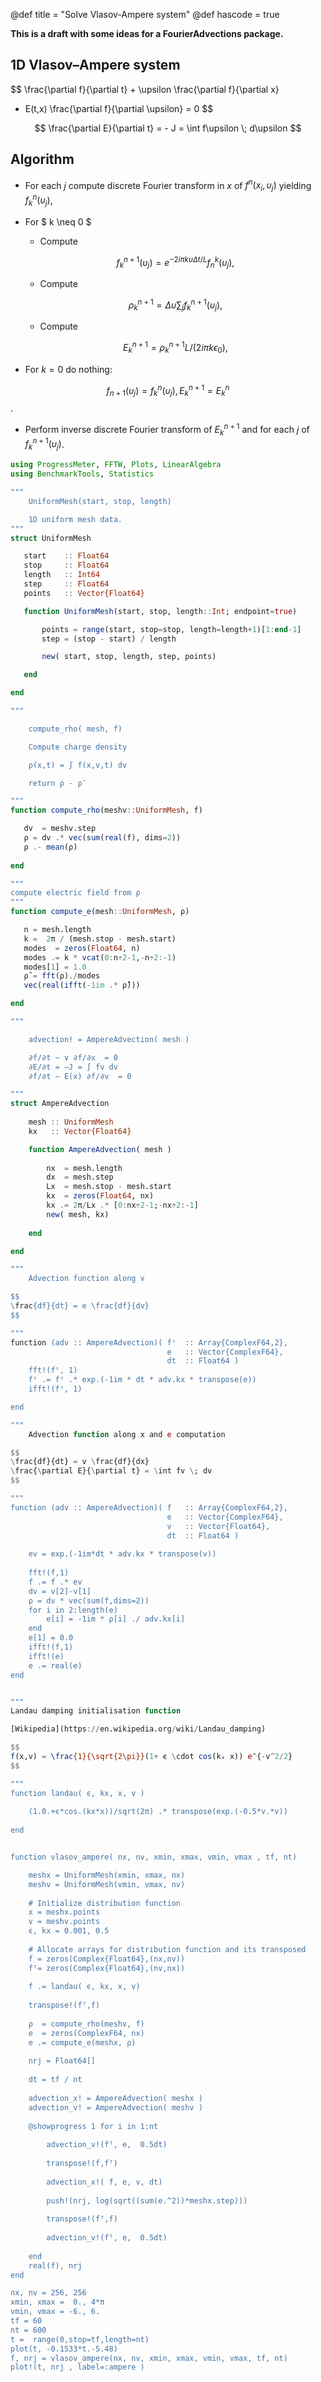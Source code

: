 @def title = "Solve Vlasov-Ampere system"
@def hascode = true

**This is a draft with some ideas for a FourierAdvections package.**

## 1D Vlasov–Ampere system

$$
\frac{\partial f}{\partial t} + \upsilon \frac{\partial f}{\partial x}
- E(t,x) \frac{\partial f}{\partial \upsilon} = 0
$$

$$
\frac{\partial E}{\partial t} = - J = \int f\upsilon \; d\upsilon
$$

## Algorithm 

- For each $j$ compute discrete Fourier transform in $x$ of $f^n(x_i,\upsilon_j)$ yielding $f_k^n(\upsilon_j)$, 

- For $ k \neq 0 $

    - Compute 
    
    $$f^{n+1}_k(\upsilon_j) = e^{−2i\pi k \upsilon
    \Delta t/L} f_n^k(\upsilon_j),$$
    
    - Compute 
    
    $$\rho_k^{n+1} = \Delta \upsilon \sum_j f^{n+1}_k(\upsilon_j),$$
    
    - Compute
    
    $$E^{n+1}_k = \rho^{n+1}_k L/(2i\pi k \epsilon_0),$$
    
- For $k = 0$ do nothing: 

$$f_{n+1}(\upsilon_j) = f^n_k(\upsilon_j), E^{n+1}_k = E^n_k$$.

- Perform inverse discrete Fourier transform of $E^{n+1}_k$ and for each $j$ of $f^{n+1}_k (\upsilon_j)$.

```julia
using ProgressMeter, FFTW, Plots, LinearAlgebra
using BenchmarkTools, Statistics

"""
    UniformMesh(start, stop, length)

    1D uniform mesh data.
"""
struct UniformMesh

   start    :: Float64
   stop     :: Float64
   length   :: Int64
   step     :: Float64
   points   :: Vector{Float64}

   function UniformMesh(start, stop, length::Int; endpoint=true)

       points = range(start, stop=stop, length=length+1)[1:end-1]
       step = (stop - start) / length

       new( start, stop, length, step, points)

   end

end

"""

    compute_rho( mesh, f)

    Compute charge density

    ρ(x,t) = ∫ f(x,v,t) dv

    return ρ - ρ̄ 

"""
function compute_rho(meshv::UniformMesh, f)

   dv  = meshv.step
   ρ = dv .* vec(sum(real(f), dims=2))
   ρ .- mean(ρ)
   
end

"""
compute electric field from ρ
"""
function compute_e(mesh::UniformMesh, ρ)

   n = mesh.length
   k =  2π / (mesh.stop - mesh.start)
   modes  = zeros(Float64, n)
   modes .= k * vcat(0:n÷2-1,-n÷2:-1)
   modes[1] = 1.0
   ρ̂ = fft(ρ)./modes
   vec(real(ifft(-1im .* ρ̂)))

end

"""

    advection! = AmpereAdvection( mesh ) 

    ∂f/∂t − v ∂f/∂x  = 0
    ∂E/∂t = −J = ∫ fv dv
    ∂f/∂t − E(x) ∂f/∂v  = 0

"""
struct AmpereAdvection 
    
    mesh :: UniformMesh
    kx   :: Vector{Float64}

    function AmpereAdvection( mesh )
        
        nx  = mesh.length
        dx  = mesh.step
        Lx  = mesh.stop - mesh.start
        kx  = zeros(Float64, nx)
        kx .= 2π/Lx .* [0:nx÷2-1;-nx÷2:-1]
        new( mesh, kx)
      
    end

end

"""
    Advection function along v

$$
\frac{df}{dt} = e \frac{df}{dv}
$$

"""
function (adv :: AmpereAdvection)( fᵗ  :: Array{ComplexF64,2}, 
                                   e   :: Vector{ComplexF64}, 
                                   dt  :: Float64 )
    fft!(fᵗ, 1)
    fᵗ .= fᵗ .* exp.(-1im * dt * adv.kx * transpose(e))
    ifft!(fᵗ, 1)

end

"""
    Advection function along x and e computation

$$
\frac{df}{dt} = v \frac{df}{dx}
\frac{\partial E}{\partial t} = \int fv \; dv
$$

"""
function (adv :: AmpereAdvection)( f   :: Array{ComplexF64,2}, 
                                   e   :: Vector{ComplexF64}, 
                                   v   :: Vector{Float64}, 
                                   dt  :: Float64 )
    
    ev = exp.(-1im*dt * adv.kx * transpose(v))    
    
    fft!(f,1)
    f .= f .* ev
    dv = v[2]-v[1]
    ρ = dv * vec(sum(f,dims=2))  
    for i in 2:length(e)
        e[i] = -1im * ρ[i] ./ adv.kx[i]
    end
    e[1] = 0.0
    ifft!(f,1)
    ifft!(e)
    e .= real(e)
end


"""
Landau damping initialisation function

[Wikipedia](https://en.wikipedia.org/wiki/Landau_damping)

$$
f(x,v) = \frac{1}{\sqrt{2\pi}}(1+ ϵ \cdot cos(kₓ x)) e^{-v^2/2}
$$

"""
function landau( ϵ, kx, x, v )
    
    (1.0.+ϵ*cos.(kx*x))/sqrt(2π) .* transpose(exp.(-0.5*v.*v))
    
end


function vlasov_ampere( nx, nv, xmin, xmax, vmin, vmax , tf, nt)

    meshx = UniformMesh(xmin, xmax, nx)
    meshv = UniformMesh(vmin, vmax, nv)
            
    # Initialize distribution function
    x = meshx.points
    v = meshv.points
    ϵ, kx = 0.001, 0.5
    
    # Allocate arrays for distribution function and its transposed
    f = zeros(Complex{Float64},(nx,nv))
    fᵀ= zeros(Complex{Float64},(nv,nx))
    
    f .= landau( ϵ, kx, x, v)
    
    transpose!(fᵀ,f)
    
    ρ  = compute_rho(meshv, f)
    e  = zeros(ComplexF64, nx)
    e .= compute_e(meshx, ρ)
    
    nrj = Float64[]
    
    dt = tf / nt
    
    advection_x! = AmpereAdvection( meshx )
    advection_v! = AmpereAdvection( meshv )
            
    @showprogress 1 for i in 1:nt
        
        advection_v!(fᵀ, e,  0.5dt)
        
        transpose!(f,fᵀ)
        
        advection_x!( f, e, v, dt)
        
        push!(nrj, log(sqrt((sum(e.^2))*meshx.step)))
        
        transpose!(fᵀ,f)
        
        advection_v!(fᵀ, e,  0.5dt)
        
    end
    real(f), nrj
end

nx, nv = 256, 256
xmin, xmax =  0., 4*π
vmin, vmax = -6., 6.
tf = 60
nt = 600
t =  range(0,stop=tf,length=nt)
plot(t, -0.1533*t.-5.48)
f, nrj = vlasov_ampere(nx, nv, xmin, xmax, vmin, vmax, tf, nt)
plot!(t, nrj , label=:ampere )
```
